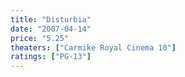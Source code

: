 ```yaml
---
title: "Disturbia"
date: "2007-04-14"
price: "5.25"
theaters: ["Carmike Royal Cinema 10"]
ratings: ["PG-13"]
---
```

